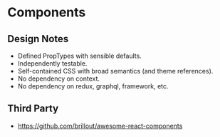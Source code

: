 # Components

## Design Notes

- Defined PropTypes with sensible defaults.
- Independently testable.
- Self-contained CSS with broad semantics (and theme references).
- No dependency on context.
- No dependency on redux, graphql, framework, etc.


## Third Party

- https://github.com/brillout/awesome-react-components